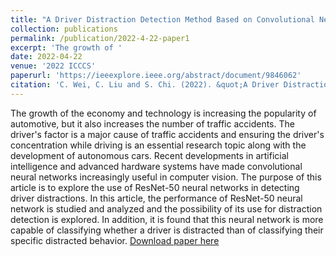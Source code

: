 ```yaml
---
title: "A Driver Distraction Detection Method Based on Convolutional Neural Network"
collection: publications
permalink: /publication/2022-4-22-paper1
excerpt: 'The growth of '
date: 2022-04-22
venue: '2022 ICCCS'
paperurl: 'https://ieeexplore.ieee.org/abstract/document/9846062'
citation: 'C. Wei, C. Liu and S. Chi. (2022). &quot;A Driver Distraction Detection Method Based on Convolutional Neural Network.&quot; <i>2022 2th International Conference on Computer and Communication Systems (ICCCS), Wuhan, China</i>. pp. 272-277.'
---
```

The growth of the economy and technology is increasing the popularity of automotive, but it also increases the number of traffic accidents. The driver's factor is a major cause of traffic accidents and ensuring the driver's concentration while driving is an essential research topic along with the development of autonomous cars. Recent developments in artificial intelligence and advanced hardware systems have made convolutional neural networks increasingly useful in computer vision. The purpose of this article is to explore the use of ResNet-50 neural networks in detecting driver distractions. In this article, the performance of ResNet-50 neural network is studied and analyzed and the possibility of its use for distraction detection is explored. In addition, it is found that this neural network is more capable of classifying whether a driver is distracted than of classifying their specific distracted behavior.
[Download paper here](http://ChuhengWei.github.io/files/paper1.pdf)

[//]: # (Recommended citation: C. Wei, C. Liu and S. Chi. &#40;2022&#41;. "A Driver Distraction Detection Method Based on Convolutional Neural Network." <i>2022 2th International Conference on Computer and Communication Systems &#40;ICCCS&#41;, Wuhan, China</i>. 1&#40;2&#41;.)